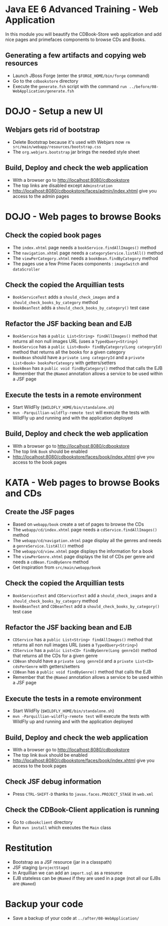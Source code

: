 # Java EE 6 Advanced Training - Web Application

In this module you will beautify the CDBook-Store web application and add nice pages and primefaces components to browse CDs and Books.

## Generating a few artifacts and copying web resources

* Launch JBoss Forge (enter the `$FORGE_HOME/bin/forge` command)
* Go to the `cdbookstore` directory
* Execute the `generate.fsh` script with the command `run ../before/08-WebApplication/generate.fsh` 

# DOJO - Setup a new UI

## Webjars gets rid of bootstrap

* Delete Bootstrap because it's used with Webjars now `rm src/main/webapp/resources/bootstrap.css`
* The `org.webjars.bootstrap` jar brings the needed style sheet

## Build, Deploy and check the web application
                 
* With a browser go to [http://localhost:8080/cdbookstore]()
* The top links are disabled except `Adminstration`
* [http://localhost:8080/cdbookstore/faces/admin/index.xhtml]() give you access to the admin pages

# DOJO - Web pages to browse Books

##  Check the copied book pages

* The `index.xhtml` page needs a `bookService.findAllImages()` method
* The `navigation.xhtml` page needs a `categoryService.listAll()` method
* The `viewPerCategory.xhtml` needs a `bookBean.findByCategory` method
* The pages use a few Prime Faces components : `imageSwitch` and `dataScroller` 

## Check the copied the Arquillian tests

* `BookServiceTest` adds a `should_check_images` and a `should_check_books_by_category` method
* `BookBeanTest` adds a `should_check_books_by_category()` test case

## Refactor the JSF backing bean and EJB

* `BookService` has a `public List<String> findAllImages()` method that returns all non null images URL (uses a `TypedQuery<String>`) 
* `BookService` has a `public List<Book> findByCategory(Long categoryId)` method that returns all the books for a given category
* `BookBean` should have a `private Long categoryId` and a `private List<Book> booksPerCateogry` with getters/setters 
* `BookBean` has a `public void findByCategory()` method that calls the EJB
* Remember that the `@Named` annotation allows a service to be used within a JSF page

## Execute the tests in a remote environment

* Start WildFly (`$WILDFLY_HOME/bin/standalone.sh`)
* `mvn -Parquillian-wildfly-remote test` will execute the tests with WildFly up and running and with the application deployed

## Build, Deploy and check the web application
                 
* With a browser go to [http://localhost:8080/cdbookstore]()
* The top link `Book` should be enabled 
* [http://localhost:8080/cdbookstore/faces/book/index.xhtml]() give you access to the book pages

# KATA - Web pages to browse Books and CDs

## Create the JSF pages

* Based on `webapp/book` create a set of pages to browse the CDs
* The `webapp/cd/index.xhtml` page needs a `cdService.findAllImages()` method
* The `webapp/cd/navigation.xhtml` page display all the genres and needs a `genreService.listAll()` method
* The `webapp/cd/view.xhtml` page displays the information for a book
* The `viewPerGenre.xhtml` page displays the list of CDs per genre and needs a `cdBean.findByGenre` method
* Get inspiration from `src/main/webapp/book`

## Check the copied the Arquillian tests

* `BookServiceTest` and `CDServiceTest` add a `should_check_images` and a `should_check_books_by_category` method
* `BookBeanTest` and `CDBeanTest` add a `should_check_books_by_category()` test case

## Refactor the JSF backing bean and EJB

* `CDService` has a `public List<String> findAllImages()` method that returns all non null images URL (uses a `TypedQuery<String>`) 
* `CDService` has a `public List<CD> findByGenre(Long genreId)` method that returns all the CDs for a given genre
* `CDBean` should have a `private Long genreId` and a `private List<CD> cdsPerGenre` with getters/setters 
* `CDBean` has a `public void findByGenre()` method that calls the EJB
* Remember that the `@Named` annotation allows a service to be used within a JSF page

## Execute the tests in a remote environment

* Start WildFly (`$WILDFLY_HOME/bin/standalone.sh`)
* `mvn -Parquillian-wildfly-remote test` will execute the tests with WildFly up and running and with the application deployed

## Build, Deploy and check the web application
                 
* With a browser go to [http://localhost:8080/cdbookstore]()
* The top link `Book` should be enabled 
* [http://localhost:8080/cdbookstore/faces/book/index.xhtml]() give you access to the book pages

## Check JSF debug information

* Press `CTRL-SHIFT-D` thanks to `javax.faces.PROJECT_STAGE` in `web.xml`

## Check the CDBook-Client application is running

* Go to `cdbookclient` directory
* Run `mvn install` which executes the `Main` class

# Restitution

* Bootstrap as a JSF resource (jar in a classpath)
* JSF staging (`projectStage`)
* In Arquillian we can add an `import.sql` as a resource
* EJB stateless can be `@Named` if they are used in a page (not all our EJBs are `@Named`)

# Backup your code

* Save a backup of your code at `../after/08-WebApplication/`
